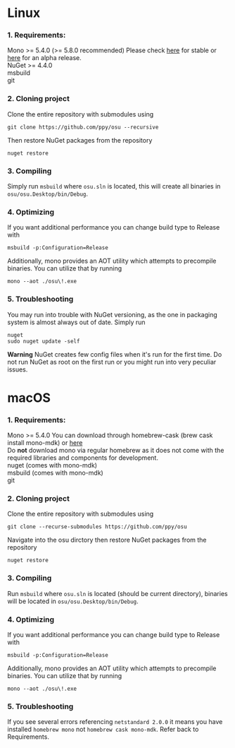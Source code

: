 # Linux
### 1. Requirements:
Mono >= 5.4.0 (>= 5.8.0 recommended)
Please check [here](http://www.mono-project.com/download/) for stable or [here](http://www.mono-project.com/download/alpha/) for an alpha release.  
NuGet >= 4.4.0  
msbuild  
git

### 2. Cloning project
Clone the entire repository with submodules using
```
git clone https://github.com/ppy/osu --recursive
```
Then restore NuGet packages from the repository
```
nuget restore
```
### 3. Compiling
Simply run `msbuild` where `osu.sln` is located, this will create all binaries in `osu/osu.Desktop/bin/Debug`.
### 4. Optimizing
If you want additional performance you can change build type to Release with
```
msbuild -p:Configuration=Release
```
Additionally, mono provides an AOT utility which attempts to precompile binaries. You can utilize that by running
```
mono --aot ./osu\!.exe
```
### 5. Troubleshooting
You may run into trouble with NuGet versioning, as the one in packaging system is almost always out of date. Simply run 
```
nuget
sudo nuget update -self
```
**Warning** NuGet creates few config files when it's run for the first time.
Do not run NuGet as root on the first run or you might run into very peculiar issues.

# macOS
### 1. Requirements:
Mono >= 5.4.0
You can download through homebrew-cask (brew cask install mono-mdk) or [here](http://www.mono-project.com/download/)  
Do **not** download mono via regular homebrew as it does not come with the required libraries and components for development.  
nuget (comes with mono-mdk)  
msbuild (comes with mono-mdk)  
git  

### 2. Cloning project
Clone the entire repository with submodules using
```
git clone --recurse-submodules https://github.com/ppy/osu
```
Navigate into the osu dirctory then restore NuGet packages from the repository
```
nuget restore
```
### 3. Compiling
Run `msbuild` where `osu.sln` is located (should be current directory), binaries will be located in `osu/osu.Desktop/bin/Debug`.
### 4. Optimizing
If you want additional performance you can change build type to Release with
```
msbuild -p:Configuration=Release
```
Additionally, mono provides an AOT utility which attempts to precompile binaries. You can utilize that by running
```
mono --aot ./osu\!.exe
```
### 5. Troubleshooting
If you see several errors referencing `netstandard 2.0.0` it means you have installed `homebrew mono` not `homebrew cask mono-mdk`. Refer back to Requirements.
